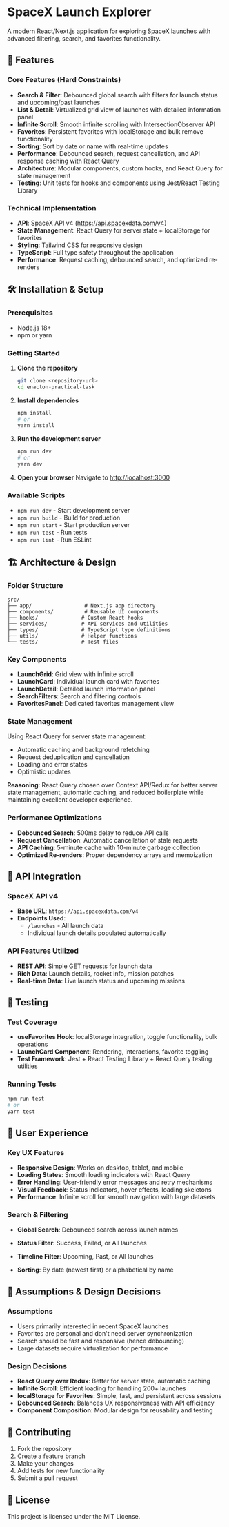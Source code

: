 # SpaceX Launch Explorer

A modern React/Next.js application for exploring SpaceX launches with advanced filtering, search, and favorites functionality.

## 🚀 Features

### Core Features (Hard Constraints)
- **Search & Filter**: Debounced global search with filters for launch status and upcoming/past launches
- **List & Detail**: Virtualized grid view of launches with detailed information panel
- **Infinite Scroll**: Smooth infinite scrolling with IntersectionObserver API
- **Favorites**: Persistent favorites with localStorage and bulk remove functionality
- **Sorting**: Sort by date or name with real-time updates
- **Performance**: Debounced search, request cancellation, and API response caching with React Query
- **Architecture**: Modular components, custom hooks, and React Query for state management
- **Testing**: Unit tests for hooks and components using Jest/React Testing Library


### Technical Implementation
- **API**: SpaceX API v4 (https://api.spacexdata.com/v4)
- **State Management**: React Query for server state + localStorage for favorites
- **Styling**: Tailwind CSS for responsive design
- **TypeScript**: Full type safety throughout the application
- **Performance**: Request caching, debounced search, and optimized re-renders

## 🛠 Installation & Setup

### Prerequisites
- Node.js 18+ 
- npm or yarn

### Getting Started

1. **Clone the repository**
   ```bash
   git clone <repository-url>
   cd enacton-practical-task
   ```

2. **Install dependencies**
   ```bash
   npm install
   # or
   yarn install
   ```

3. **Run the development server**
   ```bash
   npm run dev
   # or
   yarn dev
   ```

4. **Open your browser**
   Navigate to [http://localhost:3000](http://localhost:3000)

### Available Scripts
- `npm run dev` - Start development server
- `npm run build` - Build for production
- `npm run start` - Start production server
- `npm run test` - Run tests
- `npm run lint` - Run ESLint

## 🏗 Architecture & Design

### Folder Structure
```
src/
├── app/                 # Next.js app directory
├── components/          # Reusable UI components
├── hooks/              # Custom React hooks
├── services/           # API services and utilities
├── types/              # TypeScript type definitions
├── utils/              # Helper functions
└── tests/              # Test files
```

### Key Components
- **LaunchGrid**: Grid view with infinite scroll
- **LaunchCard**: Individual launch card with favorites
- **LaunchDetail**: Detailed launch information panel
- **SearchFilters**: Search and filtering controls
- **FavoritesPanel**: Dedicated favorites management view

### State Management
Using React Query for server state management:
- Automatic caching and background refetching
- Request deduplication and cancellation
- Loading and error states
- Optimistic updates

**Reasoning**: React Query chosen over Context API/Redux for better server state management, automatic caching, and reduced boilerplate while maintaining excellent developer experience.

### Performance Optimizations
- **Debounced Search**: 500ms delay to reduce API calls
- **Request Cancellation**: Automatic cancellation of stale requests
- **API Caching**: 5-minute cache with 10-minute garbage collection
- **Optimized Re-renders**: Proper dependency arrays and memoization

## 🔧 API Integration

### SpaceX API v4
- **Base URL**: `https://api.spacexdata.com/v4`
- **Endpoints Used**:
  - `/launches` - All launch data
  - Individual launch details populated automatically

### API Features Utilized
- **REST API**: Simple GET requests for launch data
- **Rich Data**: Launch details, rocket info, mission patches
- **Real-time Data**: Live launch status and upcoming missions

## 🧪 Testing

### Test Coverage
- **useFavorites Hook**: localStorage integration, toggle functionality, bulk operations
- **LaunchCard Component**: Rendering, interactions, favorite toggling
- **Test Framework**: Jest + React Testing Library + React Query testing utilities

### Running Tests
```bash
npm run test
# or
yarn test
```

## 📱 User Experience

### Key UX Features
- **Responsive Design**: Works on desktop, tablet, and mobile
- **Loading States**: Smooth loading indicators with React Query
- **Error Handling**: User-friendly error messages and retry mechanisms
- **Visual Feedback**: Status indicators, hover effects, loading skeletons
- **Performance**: Infinite scroll for smooth navigation with large datasets

### Search & Filtering
- **Global Search**: Debounced search across launch names
- **Status Filter**: Success, Failed, or All launches
- **Timeline Filter**: Upcoming, Past, or All launches

- **Sorting**: By date (newest first) or alphabetical by name

## 🔮 Assumptions & Design Decisions

### Assumptions
- Users primarily interested in recent SpaceX launches
- Favorites are personal and don't need server synchronization
- Search should be fast and responsive (hence debouncing)
- Large datasets require virtualization for performance

### Design Decisions
- **React Query over Redux**: Better for server state, automatic caching
- **Infinite Scroll**: Efficient loading for handling 200+ launches
- **localStorage for Favorites**: Simple, fast, and persistent across sessions
- **Debounced Search**: Balances UX responsiveness with API efficiency
- **Component Composition**: Modular design for reusability and testing

## 🤝 Contributing

1. Fork the repository
2. Create a feature branch
3. Make your changes
4. Add tests for new functionality
5. Submit a pull request

## 📄 License

This project is licensed under the MIT License.